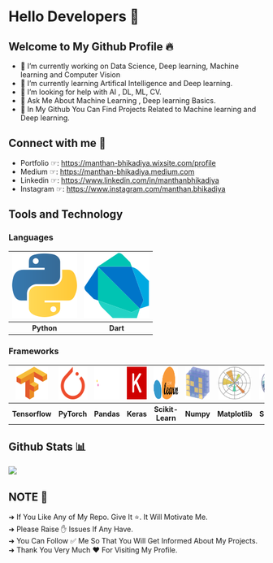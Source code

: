 # Hello Developers 🧠
## Welcome to My Github Profile 🔥

- 🔭 I’m currently working on Data Science, Deep learning, Machine learning and Computer Vision
- 🌱 I’m currently learning Artifical Intelligence and Deep learning.
- 🤔 I’m looking for help with AI , DL, ML, CV.
- 💬 Ask Me About Machine Learning , Deep learning Basics.
- 🌟 In My Github You Can Find Projects Related to Machine learning and Deep learning. 

## Connect with me 🤝
- Portfolio ☞: https://manthan-bhikadiya.wixsite.com/profile <br>
- Medium    ☞: https://manthan-bhikadiya.medium.com <br>
- Linkedin  ☞: https://www.linkedin.com/in/manthanbhikadiya <br>
- Instagram ☞: https://www.instagram.com/manthan.bhikadiya <br>

## Tools and Technology

### Languages
<table>
  <tr>
    <th><img src="Images/python-icon.svg"></th>
    <th><img src="Images/dart.svg"></th> 
  </tr>
  <tr>
    <th>Python</th>
    <th>Dart</th> 
  </tr>
</table>

### Frameworks
<table>
  <tr>
    <th><img src="Images/tensorflow-icon.svg" height="64" width="64"></th>
    <th><img src="Images/pytorch-icon.svg" height="64" width="64"></th> 
     <th><img src="Images/pandas_white2.svg" height="64" width="64"></th>
    <th><img src="Images/keras.svg" height="64" width="64"></th>
    <th><img src="Images/scikit-learn2.svg" height="64" width="64"></th>
    <th><img src="Images/numpy-icon.svg" height="64" width="64"></th>
    <th><img src="Images/Matplotlib_icon.svg" height="64" width="64"></th>
    <th><img src="Images/seaborn2.svg" height="64" width="64"></th>
    <th><img src="Images/flutter.svg" height="64" width="64"></th>
  </tr>
  <tr>
    <th>Tensorflow</th>
    <th>PyTorch</th>
    <th>Pandas</th>
    <th>Keras</th>
    <th>Scikit-Learn</th>
    <th>Numpy</th>
    <th>Matplotlib</th>
    <th>Seaborn</th>
    <th>Flutter</th>
  </tr>
</table>


## Github Stats 📊
<img src="https://github-readme-stats.vercel.app/api?username=manthan89-py&&show_icons=true&title_color=ffffff&icon_color=bb2acf&text_color=daf7dc&bg_color=151515">


## NOTE 🔴
➜ If You Like Any of My Repo. Give It ⭐. It Will Motivate Me. <br>
➜ Please Raise ✋ Issues If Any Have. <br>
➜ You Can Follow ✅ Me So That You Will Get Informed About My Projects. <br>
➜ Thank You Very Much ❤️ For Visiting My Profile.





